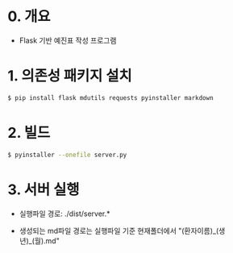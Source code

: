 # 0. 개요

- Flask 기반 예진표 작성 프로그램

# 1. 의존성 패키지 설치

```bash
$ pip install flask mdutils requests pyinstaller markdown
```



# 2. 빌드

```bash
$ pyinstaller --onefile server.py
```



# 3. 서버 실행

- 실행파일 경로: ./dist/server.*

- 생성되는 md파일 경로는 실행파일 기준 현재폴더에서 "(환자이름)\_(생년)\_(월).md" 

